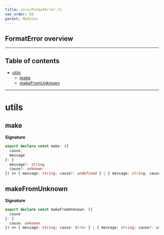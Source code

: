 ```yaml
---
title: core/FormatError.ts
nav_order: 50
parent: Modules
---
```


## FormatError overview

---

<h2 class="text-delta">Table of contents</h2>

- [utils](#utils)
  - [make](#make)
  - [makeFromUnknown](#makefromunknown)

---

# utils

## make

**Signature**

```ts
export declare const make: ({
  cause,
  message
}: {
  message?: string
  cause?: unknown
}) => { message: string; cause?: undefined } | { message: string; cause: unknown }
```

## makeFromUnknown

**Signature**

```ts
export declare const makeFromUnknown: ({
  cause
}: {
  cause: unknown
}) => { message: string; cause: Error } | { message: string; cause?: undefined }
```
